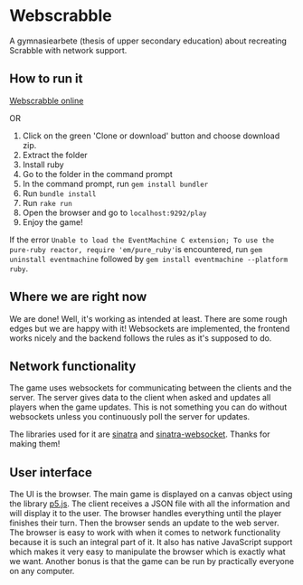 # Webscrabble
A gymnasiearbete (thesis of upper secondary education) about recreating Scrabble with network support.

## How to run it
[Webscrabble online](http://webscrabble.herokuapp.com)

OR


1. Click on the green 'Clone or download' button and choose download zip.
2. Extract the folder
3. Install ruby
4. Go to the folder in the command prompt
5. In the command prompt, run ```gem install bundler```
6. Run ```bundle install```
7. Run ```rake run```
8. Open the browser and go to ```localhost:9292/play```
9. Enjoy the game!

If the error ```Unable to load the EventMachine C extension; To use the pure-ruby reactor, require 'em/pure_ruby'```is encountered, run ```gem uninstall eventmachine``` followed by ```gem install eventmachine --platform ruby```.

## Where we are right now
We are done! Well, it's working as intended at least. There are some rough edges but we are happy with it! Websockets are implemented, the frontend works nicely and the backend follows the rules as it's supposed to do.

## Network functionality
The game uses websockets for communicating between the clients and the server. The server gives data to the client when asked and updates all players when the game updates. This is not something you can do without websockets unless you continuously poll the server for updates.

The libraries used for it are [sinatra](http://sinatrarb.com/) and [sinatra-websocket](https://github.com/gruis/sinatra-websocket). Thanks for making them!

## User interface
The UI is the browser. The main game is displayed on a canvas object using the library [p5.js](https://p5js.org/). The client receives a JSON file with all the information and will display it to the user. The browser handles everything until the player finishes their turn. Then the browser sends an update to the web server. The browser is easy to work with when it comes to network functionality because it is such an integral part of it. It also has native JavaScript support which makes it very easy to manipulate the browser which is exactly what we want. Another bonus is that the game can be run by practically everyone on any computer.
